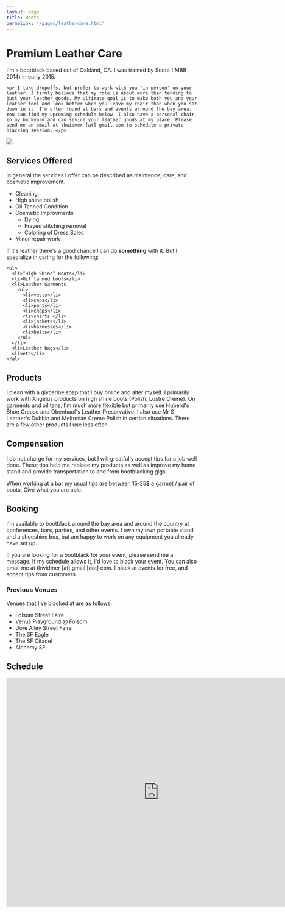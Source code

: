 ```yaml
---
layout: page
title: Boots
permalink: '/pages/leathercare.html'
---
```



<div class="row">
  <div class="col-xs-12">
    <h1> Premium Leather Care </h1>
  </div>
  <div class='col-sm-6'>
    <p> I'm a bootblack based out of Oakland, CA. I was trained by Scout (IMBB 2014) in early 2015. </p>

    <p> I take dropoffs, but prefer to work with you 'in person' on your leather. I firmly believe that my role is about more than tending to just your leather goods. My ultimate goal is to make both you and your leather feel and look better when you leave my chair than when you sat down in it. I'm often found at bars and events arround the bay area. You can find my upcoming schedule below. I also have a personal chair in my backyard and can sevice your leather goods at my place. Please send me an email at tkwidmer [at] gmail.com to schedule a private blacking session. </p>
  </div>

  <div class="col-sm-6">
    <img src="https://40.media.tumblr.com/769ebe3b7532b3b2bb2a991b7c90c03d/tumblr_nxftryODPr1qz7dx8o1_1280.jpg" class="img-responsive">
  </div>
</div>

<div class="clearfix"> </div>

<div class="row">
  <div class="col-xs-12">
    <h2> Services Offered </h2>
  </div>

  <div class="col-sm-6">
    <p> In general the services I offer can be described as maintence, care, and cosmetic improvement. </p>
    <ul>
      <li>Cleaning</li>
      <li>High shine polish</li>
      <li>Oil Tanned Condition</li>
      <li>Cosmetic Improvments
        <ul>
          <li>Dying</li>
          <li>Frayed stitching removal</li>
          <li>Coloring of Dress Soles</li>
        </ul>
      </li>
      <li>Minor repair work</li>
    </ul>
  </div>

  <div class="col-sm-6">
    <p> If it's leather there's a good chance I can do <b>something</b> with it. But I specialize in caring for the following: </p>

    <ul>
      <li>“High Shine” Boots</li>
      <li>Oil tanned boots</li>
      <li>Leather Garments
        <ul>
          <li>vests</li>
          <li>caps</li>
          <li>pants</li>
          <li>chaps</li>
          <li>shirts </li>
          <li>jackets</li>
          <li>harnesses</li>
          <li>belts</li>
        </ul>
      </li>
      <li>Leather bags</li>
      <li>etc</li>
    </ul>
  </div>
</div>

## Products

I clean with a glycerine soap that I buy online and alter myself. I primarily work with Angelus products on high shine boots (Polish, Lustre Creme). On garments and oil tans, I'm much more flexible but primarily use Huberd's Shoe Grease and Obenhauf's Leather Preservative. I also use Mr S Leather's Dubbin and Meltonian Creme Polish in certian situations. There are a few other products I use less often.

## Compensation

I do not charge for my services, but I will greatfully accept tips for a job well done. These tips help me replace my products as well as improve my home stand and provide transportation to and from bootblacking gigs.

When working at a bar my usual tips are between 15-25$ a garmet / pair of boots. Give what you are able.

## Booking

I'm available to bootblack around the bay area and around the country at conferences, bars, parties, and other events. I own my own portable stand and a shoeshine box, but am happy to work on any equipment you already have set up.

If you are looking for a bootblack for your event, please send me a message. If my schedule allows it, I'd love to black your event. You can also email me at tkwidmer [at] gmail [dot] com. I black at events for free, and accept tips from customers.

### Previous Venues

Venues that I've blacked at are as follows:

  * Folsom Street Faire
  * Venus Playground @ Folsom
  * Dore Alley Street Faire
  * The SF Eagle
  * The SF Citadel
  * Alchemy SF

## Schedule
<iframe src="https://calendar.google.com/calendar/embed?src=qfped4ivt9vajbhdp4b59lkj8g%40group.calendar.google.com&ctz=America/Los_Angeles" style="border: 0" width="800" height="600" frameborder="0" scrolling="no"></iframe>
